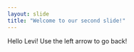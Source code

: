 ```yaml
---
layout: slide
title: "Welcome to our second slide!"
---
```

Hello Levi!
Use the left arrow to go back!
